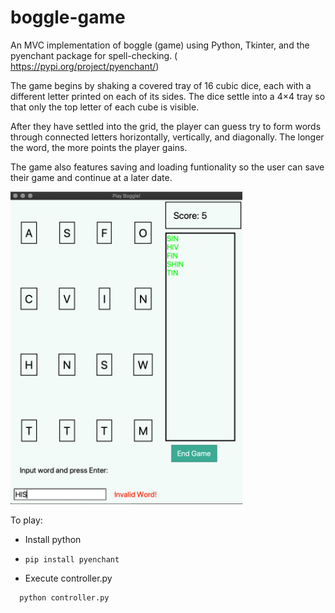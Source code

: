 # boggle-game

An MVC implementation of boggle (game) using Python, Tkinter, and the pyenchant package for spell-checking. ( https://pypi.org/project/pyenchant/)

The game begins by shaking a covered tray of 16 cubic dice, each with a different letter printed on each of its sides.
The dice settle into a 4×4 tray so that only the top letter of each cube is visible. 

After they have settled into the grid, the player can guess try to form words through connected letters horizontally, vertically, and diagonally.
The longer the word, the more points the player gains. 

The game also features saving and loading funtionality so the user can save their game and continue at a later date. 



<img alt="Gameplay" src="demo.png" height="500px"/>


To play: 

* Install python 


* ```
  pip install pyenchant
  ```


* Execute controller.py

```
  python controller.py
```
